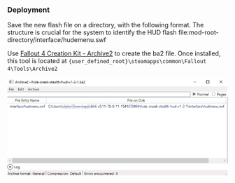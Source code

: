### Deployment

Save the new flash file on a directory, with the following format. The structure is crucial for the system to identify the HUD flash file:mod-root-directory/interface/hudemenu.swf

Use [Fallout 4 Creation Kit - Archive2](https://store.steampowered.com/app/1946160/Fallout_4_Creation_Kit/) to create the ba2 file. Once installed, this tool is located at `{user_defined_root}\steamapps\common\Fallout 4\Tools\Archive2`

![archive2_path_showcase.webp](https://raw.githubusercontent.com/rdok/fallout76_mod_no_sneak_hud/main/archive2_path_showcase.webp)